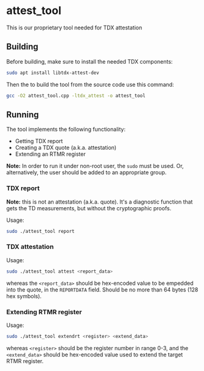 # attest_tool

This is our proprietary tool needed for TDX attestation

## Building

Before building, make sure to install the needed TDX components:
``` bash
sudo apt install libtdx-attest-dev	
```

Then the to build the tool from the source code use this command:
``` bash
gcc -O2 attest_tool.cpp -ltdx_attest -o attest_tool
```

## Running

The tool implements the following functionality:
- Getting TDX report
- Creating a TDX quote (a.k.a. attestation)
- Extending an RTMR register

**Note:** In order to run it under non-root user, the `sudo` must be used.
Or, alternatively, the user should be added to an appropriate group.

### TDX report

**Note:** this is not an attestation (a.k.a. quote). It's a diagnostic function that gets the TD measurements, but without the cryptographic proofs.

Usage:
``` bash
sudo ./attest_tool report
```

### TDX attestation

Usage:
``` bash
sudo ./attest_tool attest <report_data>
```

whereas the `<report_data>` should be hex-encoded value to be empedded into the quote, in the `REPORTDATA` field. Should be no more than 64 bytes (128 hex symbols).

### Extending RTMR register

Usage:
``` bash
sudo ./attest_tool extendrt <register> <extend_data>
```

whereas `<register>` should be the register number in range 0-3, and the `<extend_data>` should be hex-encoded value used to extend the target RTMR register.
